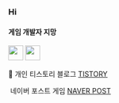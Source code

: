 ### Hi

#### 게임 개발자 지망

<image src="https://user-images.githubusercontent.com/68003176/102338695-88c40b80-3fd7-11eb-8771-4b2bcdadb327.png" height="30">

<image src="https://user-images.githubusercontent.com/68003176/102339319-523ac080-3fd8-11eb-8b0e-bdfb3434078d.png" height="30">

🌱 개인 티스토리 블로그 [TISTORY](https://husk321.tistory.com/)     

​       네이버 포스트 게임 [NAVER POST](https://post.naver.com/husk321?isHome=1) 

